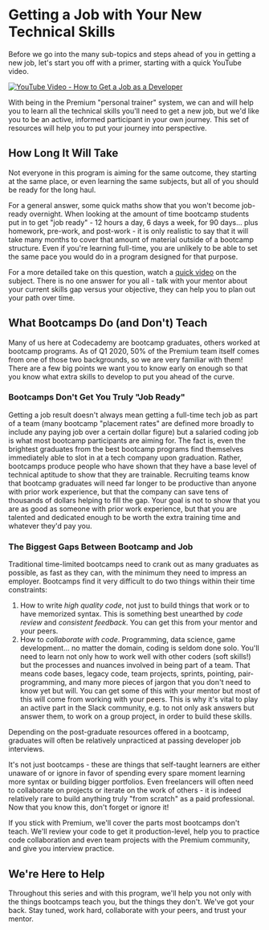 # Getting a Job with Your New Technical Skills

Before we go into the many sub-topics and steps ahead of you in getting a new job, let's start you off with a primer, starting with a quick YouTube video.

[![YouTube Video - How to Get a Job as a Developer](https://i.imgur.com/jzIw3A1.png)](https://www.youtube.com/watch?v=ZpMbgfJO5js)

With being in the Premium "personal trainer" system, we can and will help you to learn all the technical skills you'll need to get a new job, but we'd like you to be an active, informed participant in your own journey.  This set of resources will help you to put your journey into perspective.

## How Long It Will Take

Not everyone in this program is aiming for the same outcome, they starting at the same place, or even learning the same subjects, but all of you should be ready for the long haul.

For a general answer, some quick maths show that you won't become job-ready overnight.  When looking at the amount of time bootcamp students put in to get "job ready" - 12 hours a day, 6 days a week, for 90 days... plus homework, pre-work, and post-work - it is only realistic to say that it will take many months to cover that amount of material outside of a bootcamp structure.  Even if you're learning full-time, you are unlikely to be able to set the same pace you would do in a program designed for that purpose.

For a more detailed take on this question, watch a [quick video](https://youtu.be/sKJMxikItYg) on the subject.  There is no one answer for you all - talk with your mentor about your current skills gap versus your objective, they can help you to plan out your path over time.

## What Bootcamps Do (and Don't) Teach

Many of us here at Codecademy are bootcamp graduates, others worked at bootcamp programs.  As of Q1 2020, 50% of the Premium team itself comes from one of those two backgrounds, so we are very familiar with them!  There are a few big points we want you to know early on enough so that you know what extra skills to develop to put you ahead of the curve. 

### Bootcamps Don't Get You Truly "Job Ready"

Getting a job result doesn't always mean getting a full-time tech job as part of a team (many bootcamp "placement rates" are defined more broadly to include any paying job over a certain dollar figure) but a salaried coding job is what most bootcamp participants are aiming for.  The fact is, even the brightest graduates from the best bootcamp programs find themselves immediately able to slot in at a tech company upon graduation.  Rather, bootcamps produce people who have shown that they have a base level of technical aptitude to show that they are trainable.  Recruiting teams know that bootcamp graduates will need far longer to be productive than anyone with prior work experience, but that the company can save tens of thousands of dollars helping to fill the gap.  Your goal is not to show that you are as good as someone with prior work experience, but that you are talented and dedicated enough to be worth the extra training time and whatever they'd pay you.

### The Biggest Gaps Between Bootcamp and Job

Traditional time-limited bootcamps need to crank out as many graduates as possible, as fast as they can, with the minimum they need to impress an employer.  Bootcamps find it very difficult to do two things within their time constraints:

1. How to write *high quality code*, not just to build things that work or to have memorized syntax.  This is something best unearthed by _code review_ and _consistent feedback_.  You can get this from your mentor and your peers.
2. How to *collaborate with code*.  Programming, data science, game development... no matter the domain, coding is seldom done solo.  You'll need to learn not only how to work well with other coders (soft skills!) but the processes and nuances involved in being part of a team.  That means code bases, legacy code, team projects, sprints, pointing, pair-programming, and many more pieces of jargon that you don't need to know yet but will.  You can get some of this with your mentor but most of this will come from working with your peers.  This is why it's vital to play an active part in the Slack community, e.g. to not only ask answers but answer them, to work on a group project, in order to build these skills.

Depending on the post-graduate resources offered in a bootcamp, graduates will often be relatively unpracticed at passing developer job interviews.

It's not just bootcamps - these are things that self-taught learners are either unaware of or ignore in favor of spending every spare moment learning more syntax or building bigger portfolios.  Even freelancers will often need to collaborate on projects or iterate on the work of others - it is indeed relatively rare to build anything truly "from scratch" as a paid professional.  Now that you know this, don't forget or ignore it!

If you stick with Premium, we'll cover the parts most bootcamps don't teach. We'll review your code to get it production-level, help you to practice code collaboration and even team projects with the Premium community, and give you interview practice.

## We're Here to Help

Throughout this series and with this program, we'll help you not only with the things bootcamps teach you, but the things they don't.  We've got your back.  Stay tuned, work hard, collaborate with your peers, and trust your mentor.
